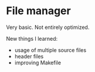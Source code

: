 # File manager

Very basic. Not entirely optimized.

New things I learned:
- usage of multiple source files
- header files
- improving Makefile
